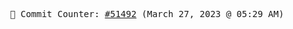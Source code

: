 <p align="center">
    <samp>
        📮 Commit Counter: <a href="https://github.com/Javascript-void0/Javascript-void0/commits/main">#51492</a> (March 27, 2023 @ 05:29 AM)
    </samp>
</p>